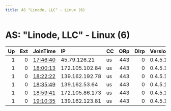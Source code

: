 ```yaml
---
title: AS "Linode, LLC" - Linux (6)
---
```


# AS: "Linode, LLC" - Linux (6)

|   Up |   Ext | JoinTime                                                                                              | IP             | CC   |   ORp |   Dirp | Version   | Contact   | Nickname   |   eFamMembers |
|-----:|------:|:------------------------------------------------------------------------------------------------------|:---------------|:-----|------:|-------:|:----------|:----------|:-----------|--------------:|
|    1 |     0 | [17:46:40](https://nusenu.github.io/OrNetStats/w/relay/5D76E088D8228B156BE22EA718D5491F3FFC56D2.html) | 45.79.126.21   | us   |   443 |      0 | 0.4.5.10  | None      | Unnamed    |             1 |
|    1 |     0 | [18:00:13](https://nusenu.github.io/OrNetStats/w/relay/938DC0371A0F26084708F29C8FC393DE79033C96.html) | 172.105.102.84 | us   |   443 |      0 | 0.4.5.10  | None      | Unnamed    |             1 |
|    1 |     0 | [18:22:22](https://nusenu.github.io/OrNetStats/w/relay/9BB7FBC80D5B7AF073786EE470FB4FA5D47DE591.html) | 139.162.192.78 | us   |   443 |      0 | 0.4.5.10  | None      | Unnamed    |             1 |
|    1 |     0 | [18:35:49](https://nusenu.github.io/OrNetStats/w/relay/FDDB8846CAE63739DDD8CE9F5333EE55D7F18565.html) | 139.162.53.64  | us   |   443 |      0 | 0.4.5.10  | None      | Unnamed    |             1 |
|    1 |     0 | [18:59:41](https://nusenu.github.io/OrNetStats/w/relay/36F054110860F596AF52CD268DBE785B4F1EEE24.html) | 172.105.86.173 | us   |   443 |      0 | 0.4.5.10  | None      | Unnamed    |             1 |
|    1 |     0 | [19:10:35](https://nusenu.github.io/OrNetStats/w/relay/69C4D5B558BB3A91F96D75AB6A735FAA2905CBA4.html) | 139.162.123.81 | us   |   443 |      0 | 0.4.5.10  | None      | Unnamed    |             1 |
